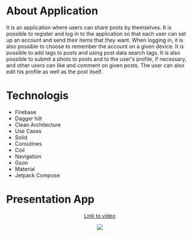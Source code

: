 # About Application

It is an application where users can share posts by themselves. It is possible to register and log in to the application so that each user can set up an account and send their items that they want. When logging in, it is also possible to choose to remember the account on a given device. It is possible to add tags to posts and using post data search tags. It is also possible to submit a photo to posts and to the user's profile, if necessary, and other users can like and comment on given posts. The user can also edit his profile as well as the post itself.

# Technologis
- Firebase
- Dagger hilt
- Clean Architecture
- Use Cases
- Solid
- Coroutines
- Coil
- Navigation
- Gson
- Material
- Jetpack Compose

# Presentation App
<p align = "center">
  <a href = "https://youtu.be/zCZkTk1GHEg">Link to video</a>
</p>
<p align = "Center">
  <img src="https://i.postimg.cc/L4GRTTg4/Presentation-Mobile-App-3.jpg" href="">
</p>
